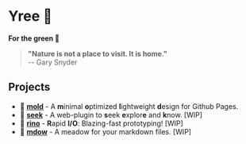 # Yree 🌱

**For the green 🌿**

> **"Nature is not a place to visit. It is home."**  
> -- Gary Snyder

## Projects
- 🍄 **[mold](mold)** - A **m**inimal **o**ptimized **l**ightweight **d**esign for Github Pages.
- 🔭 **[seek](seek)** - A web-plugin to **s**eek **e**xplor**e** and **k**now. [WIP]
- 🦏 **[rino](rino)** - **R**apid **I/O**: Blazing-fast prototyping! [WIP]
- 🌾 **[mdow](mdow)** - A meadow for your markdown files. [WIP]
